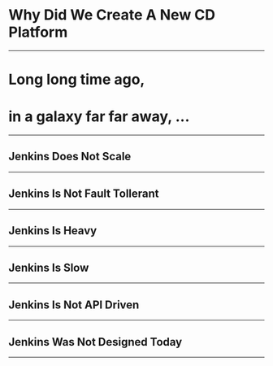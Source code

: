 <!-- .slide: data-background="../img/background/why.jpg" data-background-size="contain" -->
# Why Did We Create A New CD Platform

---


# Long long time ago,
# in a galaxy far far away, ...

---


<!-- .slide: data-background="../img/products/jenkins.png" data-background-size="contain" -->
## Jenkins Does Not Scale

---


<!-- .slide: data-background="../img/products/jenkins.png" data-background-size="contain" -->
## Jenkins Is Not Fault Tollerant

---


<!-- .slide: data-background="../img/products/jenkins.png" data-background-size="contain" -->
## Jenkins Is Heavy

---


<!-- .slide: data-background="../img/products/jenkins.png" data-background-size="contain" -->
## Jenkins Is Slow

---


<!-- .slide: data-background="../img/products/jenkins.png" data-background-size="contain" -->
## Jenkins Is Not API Driven

---


<!-- .slide: data-background="../img/products/jenkins.png" data-background-size="contain" -->
## Jenkins Was Not Designed Today

---
